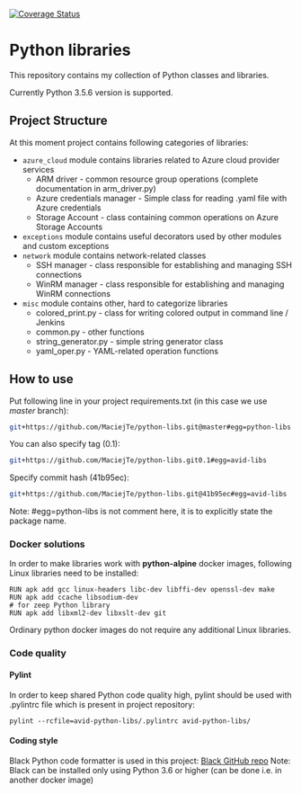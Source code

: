 [![Coverage Status](https://img.shields.io/badge/code%20style-black-000000.svg)](https://github.com/ambv/black)

# Python libraries

This repository contains my collection of Python classes and libraries.

Currently Python 3.5.6 version is supported.

## Project Structure
At this moment project contains following categories of libraries:

- `azure_cloud` module contains libraries related to Azure cloud provider services
    * ARM driver - common resource group operations (complete documentation in arm_driver.py)
    * Azure credentials manager - Simple class for reading .yaml file with Azure credentials
    * Storage Account - class containing common operations on Azure Storage Accounts
- `exceptions` module contains useful decorators used by other modules and custom exceptions
- `network` module contains network-related classes
    * SSH manager - class responsible for establishing and managing SSH connections
    * WinRM manager - class responsible for establishing and managing WinRM connections
- `misc` module contains other, hard to categorize libraries
    * colored_print.py - class for writing colored output in command line / Jenkins
    * common.py - other functions
    * string_generator.py - simple string generator class
    * yaml_oper.py - YAML-related operation functions


## How to use
Put following line in your project requirements.txt (in this case we use *master* branch):
```bash
git+https://github.com/MaciejTe/python-libs.git@master#egg=python-libs
```

You can also specify tag (0.1):
```bash
git+https://github.com/MaciejTe/python-libs.git0.1#egg=avid-libs
```

Specify commit hash (41b95ec):
```bash
git+https://github.com/MaciejTe/python-libs.git@41b95ec#egg=avid-libs
```

Note: #egg=python-libs is not comment here, it is to explicitly state the package name.

### Docker solutions
In order to make libraries work with __python-alpine__ docker images, following Linux libraries need to be installed:
```commandline
RUN apk add gcc linux-headers libc-dev libffi-dev openssl-dev make
RUN apk add ccache libsodium-dev
# for zeep Python library
RUN apk add libxml2-dev libxslt-dev git
```

Ordinary python docker images do not require any additional Linux libraries.

### Code quality

#### Pylint
In order to keep shared Python code quality high, pylint should be used with .pylintrc file which is present in project repository: 

```commandline
pylint --rcfile=avid-python-libs/.pylintrc avid-python-libs/
```

#### Coding style
Black Python code formatter is used in this project: [Black GitHub repo](https://github.com/ambv/black)
Note: Black can be installed only using Python 3.6 or higher (can be done i.e. in another docker image)
